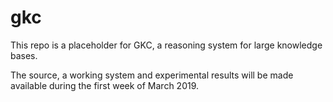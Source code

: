 # gkc
This repo is a placeholder for GKC, a reasoning system for large knowledge bases.

The source, a working system and experimental results will be made available during the first week of March 2019.
